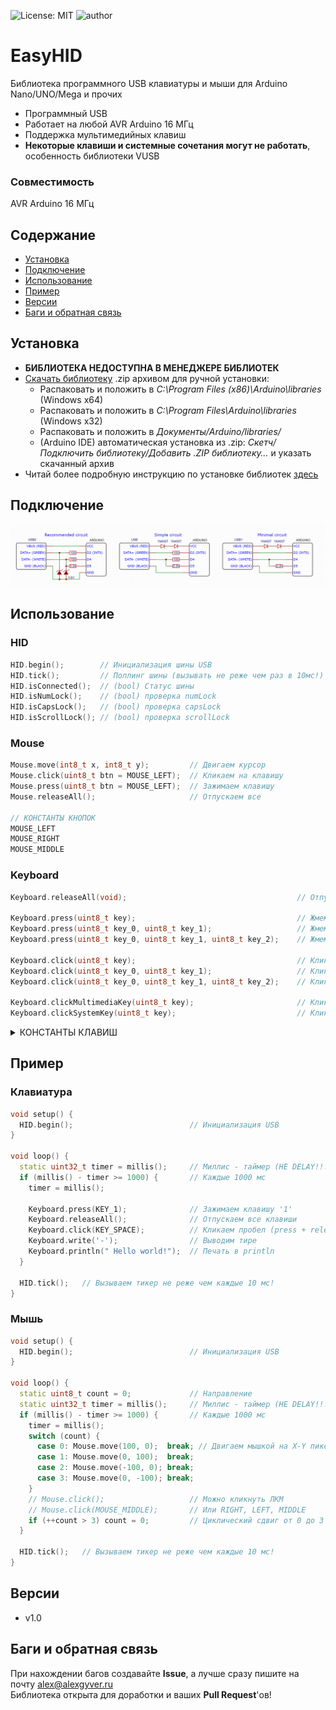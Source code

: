 ![License: MIT](https://img.shields.io/badge/License-MIT-green.svg)
![author](https://img.shields.io/badge/author-AlexGyver-informational.svg)
# EasyHID
Библиотека программного USB клавиатуры и мыши для Arduino Nano/UNO/Mega и прочих
- Программный USB
- Работает на любой AVR Arduino 16 МГц
- Поддержка мультимедийных клавиш
- **Некоторые клавиши и системные сочетания могут не работать**, особенность библиотеки VUSB

### Совместимость
AVR Arduino 16 МГц

## Содержание
- [Установка](#install)
- [Подключение](#wiring)
- [Использование](#usage)
- [Пример](#example)
- [Версии](#versions)
- [Баги и обратная связь](#feedback)

<a id="install"></a>
## Установка
- **БИБЛИОТЕКА НЕДОСТУПНА В МЕНЕДЖЕРЕ БИБЛИОТЕК**
- [Скачать библиотеку](https://github.com/GyverLibs/EasyHID/archive/refs/heads/main.zip) .zip архивом для ручной установки:
    - Распаковать и положить в *C:\Program Files (x86)\Arduino\libraries* (Windows x64)
    - Распаковать и положить в *C:\Program Files\Arduino\libraries* (Windows x32)
    - Распаковать и положить в *Документы/Arduino/libraries/*
    - (Arduino IDE) автоматическая установка из .zip: *Скетч/Подключить библиотеку/Добавить .ZIP библиотеку…* и указать скачанный архив
- Читай более подробную инструкцию по установке библиотек [здесь](https://alexgyver.ru/arduino-first/#%D0%A3%D1%81%D1%82%D0%B0%D0%BD%D0%BE%D0%B2%D0%BA%D0%B0_%D0%B1%D0%B8%D0%B1%D0%BB%D0%B8%D0%BE%D1%82%D0%B5%D0%BA)

<a id="wiring"></a>
## Подключение
![scheme](/docs/schemes.png)

<a id="usage"></a>
## Использование
### HID
```cpp
HID.begin();        // Инициализация шины USB
HID.tick();         // Поллинг шины (вызывать не реже чем раз в 10мс!)
HID.isConnected();  // (bool) Статус шины
HID.isNumLock();    // (bool) проверка numLock
HID.isCapsLock();   // (bool) проверка capsLock
HID.isScrollLock(); // (bool) проверка scrollLock
```

### Mouse
```cpp
Mouse.move(int8_t x, int8_t y);         // Двигаем курсор
Mouse.click(uint8_t btn = MOUSE_LEFT);  // Кликаем на клавишу
Mouse.press(uint8_t btn = MOUSE_LEFT);  // Зажимаем клавишу
Mouse.releaseAll();                     // Отпускаем все

// КОНСТАНТЫ КНОПОК
MOUSE_LEFT
MOUSE_RIGHT
MOUSE_MIDDLE
```

### Keyboard
```cpp
Keyboard.releaseAll(void);                                      // Отпускаем все

Keyboard.press(uint8_t key);                                    // Жмем 1 клавишу
Keyboard.press(uint8_t key_0, uint8_t key_1);                   // Жмем 2 клавиши
Keyboard.press(uint8_t key_0, uint8_t key_1, uint8_t key_2);    // Жмем 3 клавиши

Keyboard.click(uint8_t key);                                    // Кликаем 1 клавишу
Keyboard.click(uint8_t key_0, uint8_t key_1);                   // Кликаем 2 клавиши
Keyboard.click(uint8_t key_0, uint8_t key_1, uint8_t key_2);    // Кликаем 3 клавиши

Keyboard.clickMultimediaKey(uint8_t key);                       // Кликаем мультимедиа клавишу
Keyboard.clickSystemKey(uint8_t key);                           // Кликаем системную клавишу
```

<details>
<summary>КОНСТАНТЫ КЛАВИШ</summary>

```cpp
// для сочетаний
KEY_MOD_LEFT_CONTROL
KEY_MOD_LEFT_SHIFT
KEY_MOD_LEFT_ALT
KEY_MOD_LEFT_GUI
KEY_MOD_RIGHT_CONTROL
KEY_MOD_RIGHT_SHIFT
KEY_MOD_RIGHT_ALT
KEY_MOD_RIGHT_GUI

// обычные
KEY_LEFT_CONTROL
KEY_LEFT_SHIFT
KEY_LEFT_ALT
KEY_LEFT_GUI
KEY_RIGHT_CONTROL
KEY_RIGHT_SHIFT
KEY_RIGHT_ALT
KEY_RIGHT_GUI

KEY_1
KEY_2
KEY_3
KEY_4
KEY_5
KEY_6
KEY_7
KEY_8
KEY_9
KEY_0
KEY_A
KEY_B
KEY_C
KEY_D
KEY_E
KEY_F
KEY_G
KEY_H
KEY_I
KEY_J
KEY_K
KEY_L
KEY_M
KEY_N
KEY_O
KEY_P
KEY_Q
KEY_R
KEY_S
KEY_T
KEY_U
KEY_V
KEY_W
KEY_X
KEY_Y
KEY_Z
KEY_COMMA
KEY_PERIOD
KEY_MINUS
KEY_EQUAL
KEY_BACKSLASH
KEY_SQBRAK_LEFT
KEY_SQBRAK_RIGHT
KEY_SLASH
KEY_F1
KEY_F2
KEY_F3
KEY_F4
KEY_F5
KEY_F6
KEY_F7
KEY_F8
KEY_F9
KEY_F10
KEY_F11
KEY_F12
KEY_APP
KEY_ENTER
KEY_BACKSPACE
KEY_ESC
KEY_TAB
KEY_SPACE
KEY_INSERT
KEY_HOME
KEY_PAGE_UP
KEY_DELETE
KEY_END
KEY_PAGE_DOWN
KEY_PRINTSCREEN
KEY_ARROW_RIGHT
KEY_ARROW_LEFT
KEY_ARROW_DOWN
KEY_ARROW_UP

// multimedia
KEY_VOL_UP
KEY_VOL_DOWN
KEY_SCAN_NEXT_TRACK
KEY_SCAN_PREV_TRACK
KEY_STOP
KEY_PLAYPAUSE
KEY_MUTE
KEY_BASSBOOST
KEY_LOUDNESS
KEY_KB_EXECUTE
KEY_KB_HELP
KEY_KB_MENU
KEY_KB_SELECT
KEY_KB_STOP
KEY_KB_AGAIN
KEY_KB_UNDO
KEY_KB_CUT
KEY_KB_COPY
KEY_KB_PASTE
KEY_KB_FIND

// system
KEY_POWER
KEY_SLEEP
KEY_WAKE
```
</details>

<a id="example"></a>
## Пример
### Клавиатура
```cpp
void setup() {
  HID.begin();                          // Инициализация USB
}

void loop() {
  static uint32_t timer = millis();     // Миллис - таймер (НЕ DELAY!!!)
  if (millis() - timer >= 1000) {       // Каждые 1000 мс
    timer = millis();

    Keyboard.press(KEY_1);              // Зажимаем клавишу '1'
    Keyboard.releaseAll();              // Отпускаем все клавиши
    Keyboard.click(KEY_SPACE);          // Кликаем пробел (press + releaseAll)
    Keyboard.write('-');                // Выводим тире
    Keyboard.println(" Hello world!");  // Печать в println
  }

  HID.tick();   // Вызываем тикер не реже чем каждые 10 мс!
}
```

### Мышь
```cpp
void setup() {
  HID.begin();                          // Инициализация USB
}

void loop() {
  static uint8_t count = 0;             // Направление
  static uint32_t timer = millis();     // Миллис - таймер (НЕ DELAY!!!)
  if (millis() - timer >= 1000) {       // Каждые 1000 мс
    timer = millis();
    switch (count) {
      case 0: Mouse.move(100, 0);  break; // Двигаем мышкой на X-Y пикс.
      case 1: Mouse.move(0, 100);  break;
      case 2: Mouse.move(-100, 0); break;
      case 3: Mouse.move(0, -100); break;
    }
    // Mouse.click();                   // Можно кликнуть ЛКМ
    // Mouse.click(MOUSE_MIDDLE);       // Или RIGHT, LEFT, MIDDLE
    if (++count > 3) count = 0;         // Циклический сдвиг от 0 до 3
  }

  HID.tick();   // Вызываем тикер не реже чем каждые 10 мс!
}
```

<a id="versions"></a>
## Версии
- v1.0

<a id="feedback"></a>
## Баги и обратная связь
При нахождении багов создавайте **Issue**, а лучше сразу пишите на почту [alex@alexgyver.ru](mailto:alex@alexgyver.ru)  
Библиотека открыта для доработки и ваших **Pull Request**'ов!

